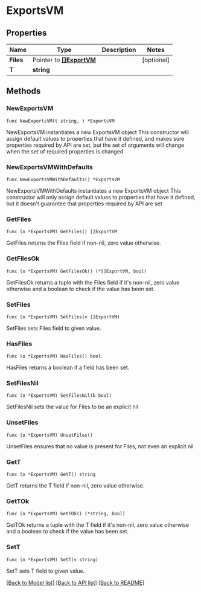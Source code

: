 # ExportsVM

## Properties

Name | Type | Description | Notes
------------ | ------------- | ------------- | -------------
**Files** | Pointer to [**[]ExportVM**](ExportVM.md) |  | [optional] 
**T** | **string** |  | 

## Methods

### NewExportsVM

`func NewExportsVM(t string, ) *ExportsVM`

NewExportsVM instantiates a new ExportsVM object
This constructor will assign default values to properties that have it defined,
and makes sure properties required by API are set, but the set of arguments
will change when the set of required properties is changed

### NewExportsVMWithDefaults

`func NewExportsVMWithDefaults() *ExportsVM`

NewExportsVMWithDefaults instantiates a new ExportsVM object
This constructor will only assign default values to properties that have it defined,
but it doesn't guarantee that properties required by API are set

### GetFiles

`func (o *ExportsVM) GetFiles() []ExportVM`

GetFiles returns the Files field if non-nil, zero value otherwise.

### GetFilesOk

`func (o *ExportsVM) GetFilesOk() (*[]ExportVM, bool)`

GetFilesOk returns a tuple with the Files field if it's non-nil, zero value otherwise
and a boolean to check if the value has been set.

### SetFiles

`func (o *ExportsVM) SetFiles(v []ExportVM)`

SetFiles sets Files field to given value.

### HasFiles

`func (o *ExportsVM) HasFiles() bool`

HasFiles returns a boolean if a field has been set.

### SetFilesNil

`func (o *ExportsVM) SetFilesNil(b bool)`

 SetFilesNil sets the value for Files to be an explicit nil

### UnsetFiles
`func (o *ExportsVM) UnsetFiles()`

UnsetFiles ensures that no value is present for Files, not even an explicit nil
### GetT

`func (o *ExportsVM) GetT() string`

GetT returns the T field if non-nil, zero value otherwise.

### GetTOk

`func (o *ExportsVM) GetTOk() (*string, bool)`

GetTOk returns a tuple with the T field if it's non-nil, zero value otherwise
and a boolean to check if the value has been set.

### SetT

`func (o *ExportsVM) SetT(v string)`

SetT sets T field to given value.



[[Back to Model list]](../README.md#documentation-for-models) [[Back to API list]](../README.md#documentation-for-api-endpoints) [[Back to README]](../README.md)


